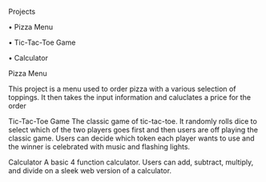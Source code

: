 Projects 

• Pizza Menu 

• Tic-Tac-Toe Game 

• Calculator 

Pizza Menu

This project is a menu used to order pizza with a various selection of toppings. It then takes the input information and caluclates a price for the order 

Tic-Tac-Toe Game 
The classic game of tic-tac-toe. It randomly rolls dice to select which of the two players goes first and then users are off playing the classic game. Users can decide which token each player wants to use and the winner is celebrated with music and flashing lights. 

Calculator 
A basic 4 function calculator. Users can add, subtract, multiply, and divide on a sleek web version of a calculator.
